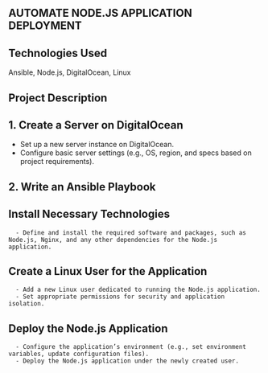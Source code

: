 ## AUTOMATE NODE.JS APPLICATION DEPLOYMENT

## Technologies Used
Ansible, Node.js, DigitalOcean, Linux

## Project Description
## 1. Create a Server on DigitalOcean ##
   - Set up a new server instance on DigitalOcean.
   - Configure basic server settings (e.g., OS, region, and specs based on project requirements).
## 2. Write an Ansible Playbook
  ## Install Necessary Technologies
      - Define and install the required software and packages, such as Node.js, Nginx, and any other dependencies for the Node.js application.
  ## Create a Linux User for the Application
      - Add a new Linux user dedicated to running the Node.js application.
      - Set appropriate permissions for security and application isolation.
  ## Deploy the Node.js Application
      - Configure the application’s environment (e.g., set environment variables, update configuration files).
      - Deploy the Node.js application under the newly created user.
